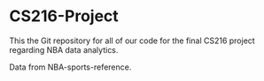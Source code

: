 # CS216-Project

This the Git repository for all of our code for the final CS216 project regarding NBA data analytics.

Data from NBA-sports-reference.

